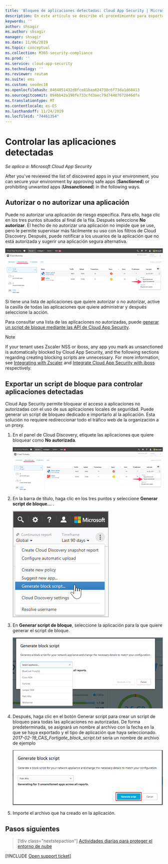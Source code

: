 ```yaml
---
title: 'Bloqueo de aplicaciones detectadas: Cloud App Security | Microsoft Docs'
description: En este artículo se describe el procedimiento para exportar scripts de bloqueo para aplicaciones detectadas.
keywords: ''
author: shsagir
ms.author: shsagir
manager: shsagir
ms.date: 11/06/2019
ms.topic: conceptual
ms.collection: M365-security-compliance
ms.prod: ''
ms.service: cloud-app-security
ms.technology: ''
ms.reviewer: reutam
ms.suite: ems
ms.custom: seodec18
ms.openlocfilehash: 8464851432d8fce81baa624738c6f73da1d68413
ms.sourcegitcommit: 094bb42a198fe733cfd3aec79d74487672846dfa
ms.translationtype: MT
ms.contentlocale: es-ES
ms.lasthandoff: 11/24/2019
ms.locfileid: "74461354"
---
```

# <a name="govern-discovered-apps"></a>Controlar las aplicaciones detectadas

*Se aplica a: Microsoft Cloud App Security*

After you've reviewed the list of discovered apps in your environment, you can secure your environment by approving safe apps (**Sanctioned**) or prohibiting unwanted apps (**Unsanctioned**) in the following ways.

## <a name="BKMK_SanctionApp"></a> Autorizar o no autorizar una aplicación

Puede no autorizar una aplicación de riesgo específica. Para ello, haga clic en los tres puntos situados al final de la fila. Después seleccione **No autorizar**. El hecho de no autorizar una aplicación no impide que se use, pero le permite supervisar más fácilmente su uso con los filtros de Cloud Discovery. Después, puede notificar a los usuarios de la aplicación que no está autorizada y sugerir una aplicación segura alternativa.

![Etiquetar como no autorizada](./media/tag-as-unsanctioned.png)

Si tiene una lista de aplicaciones que quiere autorizar o no autorizar, active la casilla de todas las aplicaciones que quiere administrar y después seleccione la acción.

Para consultar una lista de las aplicaciones no autorizadas, puede [generar un script de bloque mediante las API de Cloud App Security](https://us.portal.cloudappsecurity.com/api-docs/#generate-block-script).

> [!NOTE]
> If your tenant uses Zscaler NSS or iboss, any app you mark as unsanctioned is automatically blocked by Cloud App Security, and the following sections regarding creating blocking scripts are unnecessary. For more information, see [Integrating with Zscaler](zscaler-integration.md) and [Integrate Cloud App Security with iboss](iboss-integration.md) respectively.

## <a name="export-a-block-script-to-govern-discovered-apps"></a>Exportar un script de bloque para controlar aplicaciones detectadas

Cloud App Security permite bloquear el acceso a aplicaciones no autorizadas con el uso de sus aplicaciones locales de seguridad. Puede generar un script de bloqueo dedicado e importarlo al la aplicación. Esta solución no requiere redireccionar todo el tráfico web de la organización a un proxy.

1. En el panel de Cloud Discovery, etiquete las aplicaciones que quiere bloquear como **No autorizada**.

    ![Etiquetar como no autorizada](./media/tag-as-unsanctioned.png)

2. En la barra de título, haga clic en los tres puntos y seleccione **Generar script de bloque...** .

    ![Generar script de bloque](./media/generate-block-script.png)

3. En **Generar script de bloque**, seleccione la aplicación para la que quiere generar el script de bloque.

    ![Ventana emergente de Generar script de bloqueo](./media/generate-block-script-popup.png)

4. Después, haga clic en el botón Generar script para crear un script de bloqueo para todas las aplicaciones no autorizadas. De forma predeterminada, se asignará un nombre al archivo con la fecha en la que se haya exportado y el tipo de aplicación que haya seleccionado. *2017-02-19_CAS_Fortigate_block_script.txt* sería un nombre de archivo de ejemplo

   ![Botón Generar script de bloque](./media/generate-block-script-button.png)

5. Importe el archivo que ha creado en la aplicación.

## <a name="next-steps"></a>Pasos siguientes

> [!div class="nextstepaction"]
> [Actividades diarias para proteger el entorno de nube](daily-activities-to-protect-your-cloud-environment.md)

[!INCLUDE [Open support ticket](includes/support.md)]
